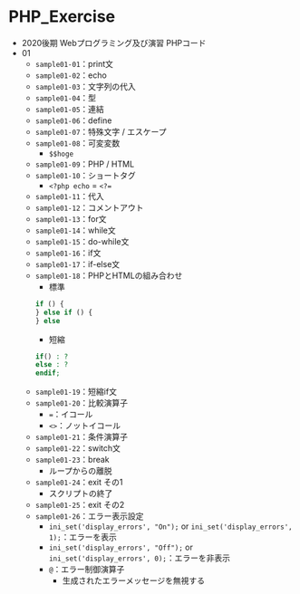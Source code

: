 # PHP_Exercise
- 2020後期 Webプログラミング及び演習 PHPコード
- 01
  - `sample01-01`：print文
  - `sample01-02`：echo
  - `sample01-03`：文字列の代入
  - `sample01-04`：型
  - `sample01-05`：連結
  - `sample01-06`：define
  - `sample01-07`：特殊文字 / エスケープ
  - `sample01-08`：可変変数
    - `$$hoge`
  - `sample01-09`：PHP / HTML
  - `sample01-10`：ショートタグ
    - `<?php echo` = `<?=`
  - `sample01-11`：代入
  - `sample01-12`：コメントアウト
  - `sample01-13`：for文
  - `sample01-14`：while文
  - `sample01-15`：do-while文
  - `sample01-16`：if文
  - `sample01-17`：if-else文
  - `sample01-18`：PHPとHTMLの組み合わせ
    - 標準
    ```php
    if () {
    } else if () {
    } else
    ```
    - 短縮
    ```php
    if() : ?
    else : ?
    endif;
    ```
  - `sample01-19`：短縮if文
  - `sample01-20`：比較演算子
    - `=`：イコール
    - `<>`：ノットイコール
  - `sample01-21`：条件演算子
  - `sample01-22`：switch文
  - `sample01-23`：break
    - ループからの離脱
  - `sample01-24`：exit その1
    - スクリプトの終了
  - `sample01-25`：exit その2
  - `sample01-26`：エラー表示設定
    - `ini_set('display_errors', "On");` or `ini_set('display_errors', 1);`：エラーを表示
    - `ini_set('display_errors', "Off");` or `ini_set('display_errors', 0);`：エラーを非表示
    - `@`：エラー制御演算子
      - 生成されたエラーメッセージを無視する
  
  

